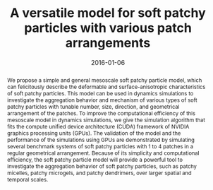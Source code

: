---
title: "A versatile model for soft patchy particles with various patch arrangements"
authors:
- Zhan-Wei Li
- 朱有亮
- Zhong-Yuan Lu
- Zhao-Yan Sun
date: "2016-01-06"
doi: "10.1039/C5SM02125A"
publication_types: ["期刊文章"]
publication: "Soft Matter"
publication_short: "Soft Matter"
abstract: "We propose a simple and general mesoscale soft patchy particle  model, which can felicitously describe the deformable and  surface-anisotropic characteristics of soft patchy particles. This model  can be used in dynamics simulations to investigate the aggregation  behavior and mechanism of various types of soft patchy particles with  tunable number, size, direction, and geometrical arrangement of the  patches. To improve the computational efficiency of this mesoscale model  in dynamics simulations, we give the simulation algorithm that fits the  compute unified device architecture (CUDA) framework of NVIDIA graphics  processing units (GPUs). The validation of the model and the  performance of the simulations using GPUs are demonstrated by simulating  several benchmark systems of soft patchy particles with 1 to 4 patches  in a regular geometrical arrangement. Because of its simplicity and  computational efficiency, the soft patchy particle model will provide a  powerful tool to investigate the aggregation behavior of soft patchy  particles, such as patchy micelles, patchy microgels, and patchy  dendrimers, over larger spatial and temporal scales."
url_pdf: "https://pubs.rsc.org/en/content/articlelanding/2016/sm/c5sm02125a"
---